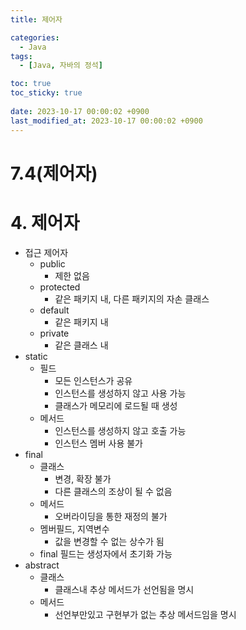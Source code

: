 ```yaml
---
title: 제어자

categories:
  - Java
tags:
  - [Java, 자바의 정석]

toc: true
toc_sticky: true
 
date: 2023-10-17 00:00:02 +0900
last_modified_at: 2023-10-17 00:00:02 +0900
---
```


# 7.4(제어자)

# 4. 제어자

- 접근 제어자
    - public
        - 제한 없음
    - protected
        - 같은 패키지 내, 다른 패키지의 자손 클래스
    - default
        - 같은 패키지 내
    - private
        - 같은 클래스 내
- static
    - 필드
        - 모든 인스턴스가 공유
        - 인스턴스를 생성하지 않고 사용 가능
        - 클래스가 메모리에 로드될 때 생성
    - 메서드
        - 인스턴스를 생성하지 않고 호출 가능
        - 인스턴스 멤버 사용 불가
- final
    - 클래스
        - 변경, 확장 불가
        - 다른 클래스의 조상이 될 수 없음
    - 메서드
        - 오버라이딩을 통한 재정의 불가
    - 멤버필드, 지역변수
        - 값을 변경할 수 없는 상수가 됨
    - final 필드는 생성자에서 초기화 가능
- abstract
    - 클래스
        - 클래스내 추상 메서드가 선언됨을 명시
    - 메서드
        - 선언부만있고 구현부가 없는 추상 메서드임을 명시
